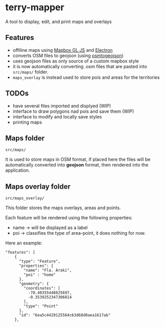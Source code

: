 # terry-mapper
A tool to display, edit, and print maps and overlays

## Features

- offiline maps using [Mapbox GL JS](https://github.com/mapbox/mapbox-gl-js) and [Electron](https://github.com/electron)
- converts OSM files to geojson (using [osmtogeojson](https://github.com/tyrasd/osmtogeojson))
- uses geojson files as only source of a custom mapbox style
- it is now automatically converting .osm files that are pasted into ```src/maps/``` folder.
- ```maps_overlay``` is instead used to store pois and areas for the territories


## TODOs

- have several files imported and displyed (WIP)
- interface to draw polygons nad pois and save them (WIP)
- interface to modify and locally save styles
- printing maps


## Maps folder
```src/maps/```

It is used to store maps in OSM format, if placed here the files will be automatically converted into __geojson__ format, then rendered into the application.

## Maps overlay folder
```src/maps_overlay/```

This folder stores the maps overlays, areas and points.

Each feature will be rendered using the following properties:

- name -> will be displayed as a label
- poi -> classifies the type of area-point, it does nothing for now.


Here an example:
```
"features": [
    {
      "type": "Feature",
      "properties": {
        "name": "Fla. Araki",
        "poi" : "home"
      },
      "geometry": {
        "coordinates": [
          -78.40355448825697,
          -0.3539252347306814
        ],
        "type": "Point"
      },
      "id": "6ea5c4429125564c63d68d0aea1617ab"
    },
```
